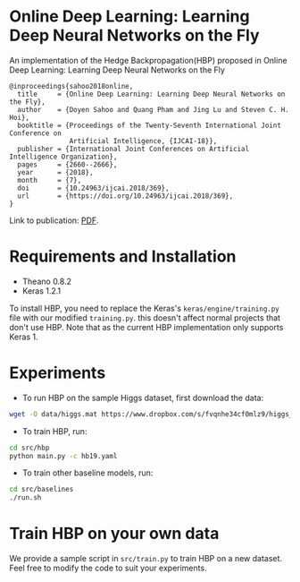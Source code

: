 # Online Deep Learning: Learning Deep Neural Networks on the Fly
An implementation of the Hedge Backpropagation(HBP) proposed in Online Deep Learning: Learning Deep Neural Networks on the Fly 
```
@inproceedings{sahoo2018online,
  title     = {Online Deep Learning: Learning Deep Neural Networks on the Fly},
  author    = {Doyen Sahoo and Quang Pham and Jing Lu and Steven C. H. Hoi},
  booktitle = {Proceedings of the Twenty-Seventh International Joint Conference on
               Artificial Intelligence, {IJCAI-18}},
  publisher = {International Joint Conferences on Artificial Intelligence Organization},             
  pages     = {2660--2666},
  year      = {2018},
  month     = {7},
  doi       = {10.24963/ijcai.2018/369},
  url       = {https://doi.org/10.24963/ijcai.2018/369},
}
```

Link to publication: [PDF](https://www.ijcai.org/proceedings/2018/369).

# Requirements and Installation
- Theano 0.8.2
- Keras 1.2.1

To install HBP, you need to replace the Keras's ```keras/engine/training.py``` file with our modified ```training.py```. this doesn't affect normal projects that don't use HBP.
Note that as the current HBP implementation only supports Keras 1.

# Experiments
- To run HBP on the sample Higgs dataset, first download the data:
```sh
wget -O data/higgs.mat https://www.dropbox.com/s/fvqnhe34cf0mlz9/higgs_100k.mat
```
- To train HBP, run:
```sh
cd src/hbp
python main.py -c hb19.yaml
```

- To train other baseline models, run:
```sh
cd src/baselines
./run.sh
```

# Train HBP on your own data
We provide a sample script in ```src/train.py``` to train HBP on a new dataset. Feel free to modify the code to suit your experiments.
